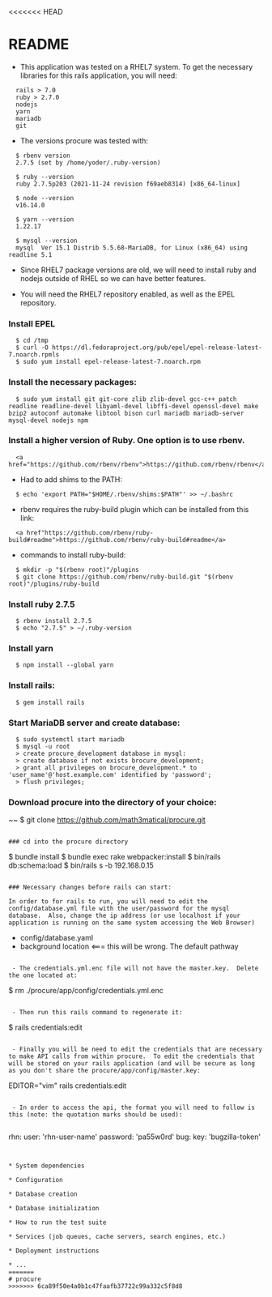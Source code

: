 <<<<<<< HEAD
# README

 - This application was tested on a RHEL7 system.  To get the necessary libraries for this rails application, you will need:

~~~
  rails > 7.0
  ruby > 2.7.0
  nodejs 
  yarn
  mariadb
  git
~~~

 - The versions procure was tested with:

~~~
  $ rbenv version
  2.7.5 (set by /home/yoder/.ruby-version)

  $ ruby --version
  ruby 2.7.5p203 (2021-11-24 revision f69aeb8314) [x86_64-linux]

  $ node --version
  v16.14.0

  $ yarn --version
  1.22.17

  $ mysql --version
  mysql  Ver 15.1 Distrib 5.5.68-MariaDB, for Linux (x86_64) using readline 5.1
~~~


 - Since RHEL7 package versions are old, we will need to install ruby and nodejs outside of RHEL so we can have better features.

 - You will need the RHEL7 repository enabled, as well as the EPEL repository.

### Install EPEL

~~~
  $ cd /tmp
  $ curl -O https://dl.fedoraproject.org/pub/epel/epel-release-latest-7.noarch.rpmls 
  $ sudo yum install epel-release-latest-7.noarch.rpm
~~~

### Install the necessary packages:

~~~
  $ sudo yum install git git-core zlib zlib-devel gcc-c++ patch readline readline-devel libyaml-devel libffi-devel openssl-devel make bzip2 autoconf automake libtool bison curl mariadb mariadb-server mysql-devel nodejs npm
~~~

### Install a higher version of Ruby.  One option is to use rbenv.

~~~
  <a href="https://github.com/rbenv/rbenv">https://github.com/rbenv/rbenv</a>
~~~

 - Had to add shims to the PATH:

~~~
  $ echo 'export PATH="$HOME/.rbenv/shims:$PATH"' >> ~/.bashrc
~~~

 - rbenv requires the ruby-build plugin which can be installed from this link:

~~~
  <a href"https://github.com/rbenv/ruby-build#readme">https://github.com/rbenv/ruby-build#readme</a>
~~~

 - commands to install ruby-build:

~~~
  $ mkdir -p "$(rbenv root)"/plugins
  $ git clone https://github.com/rbenv/ruby-build.git "$(rbenv root)"/plugins/ruby-build
~~~

### Install ruby 2.7.5

~~~
  $ rbenv install 2.7.5
  $ echo "2.7.5" > ~/.ruby-version
~~~

### Install yarn

~~~
  $ npm install --global yarn
~~~

### Install rails:

~~~
  $ gem install rails
~~~

### Start MariaDB server and create database:

~~~
  $ sudo systemctl start mariadb
  $ mysql -u root
  > create procure_development database in mysql:
  > create database if not exists brocure_development;
  > grant all privileges on brocure_development.* to 'user_name'@'host.example.com' identified by 'password';
  > flush privileges;
~~~

### Download procure into the directory of your choice:

~~
  $ git clone https://github.com/math3matical/procure.git
~~~

### cd into the procure directory

~~~
  $ bundle install
  $ bundle exec rake webpacker:install
  $ bin/rails db:schema:load
  $ bin/rails s -b 192.168.0.15
~~~

### Necessary changes before rails can start:

In order to for rails to run, you will need to edit the config/database.yml file with the user/password for the mysql database.  Also, change the ip address (or use localhost if your application is running on the same system accessing the Web Browser)

~~~
  - config/database.yaml
  - background location   <=== this will be wrong.  The default pathway
~~~

 - The credentials.yml.enc file will not have the master.key.  Delete the one located at:

~~~
  $ rm ./procure/app/config/credentials.yml.enc
~~~

 - Then run this rails command to regenerate it:

~~~
  $ rails credentials:edit
~~~

 - Finally you will be need to edit the credentials that are necessary to make API calls from within procure.  To edit the credentials that will be stored on your rails application (and will be secure as long as you don't share the procure/app/config/master.key:

~~~
  EDITOR="vim" rails credentials:edit
~~~

 - In order to access the api, the format you will need to follow is this (note: the quotation marks should be used):
                                                                     
~~~
rhn:
  user: 'rhn-user-name'
  password: 'pa55w0rd'
bug:
  key: 'bugzilla-token'
~~~


* System dependencies

* Configuration

* Database creation

* Database initialization

* How to run the test suite

* Services (job queues, cache servers, search engines, etc.)

* Deployment instructions

* ...
=======
# procure
>>>>>>> 6ca89f50e4a0b1c47faafb37722c99a332c5f8d8
